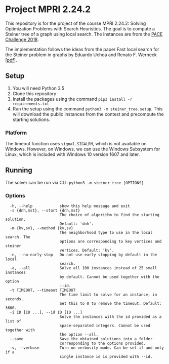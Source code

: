 # Project MPRI 2.24.2

This repository is for the project of the course MPRI 2.24.2: Solving Optimization Problems with Search Heuristics. The goal is to compute a Steiner tree of a graph using local search. The instances are from the [PACE Challenge 2018](https://pacechallenge.wordpress.com/pace-2018/).

The implementation follows the ideas from the paper Fast local search for the Steiner problem in graphs by Eduardo Uchoa and Renato F. Werneck [[pdf](https://renatowerneck.files.wordpress.com/2016/06/uw12-steiner-ls.pdf)].

## Setup

1. You will need Python 3.5
2. Clone this repository
3. Install the packages using the command `pip3 install -r requirements.txt`
4. Run the setup using the command `python3 -m steiner_tree.setup`. This will download the public instances from the contest and precompute the starting solutions.

### Platform
The timeout function uses `signal.SIGALRM`, which is not available on Windows. However, on Windows, we can use the Windows Subsystem for Linux, which is included with Windows 10 version 1607 and later.

## Running

The solver can be run via CLI: `python3 -m steiner_tree [OPTIONS]`

### Options

```
  -h, --help            show this help message and exit
  -s {dnh,mst}, --start {dnh,mst}
                        The choice of algorithm to find the starting solution.
                        Default: 'dnh'.
  -m {kv,sv}, --method {kv,sv}
                        The neighborhood type to use in the local search. The
                        options are corresponding to key vertices and steiner
                        vertices. Default: 'kv'.
  -n, --no-early-stop   Do not use early stopping by default in the local
                        search.
  -a, --all             Solve all 100 instances instead of 25 small instances
                        by default. Cannot be used together with the option
                        --id.
  -t TIMEOUT, --timeout TIMEOUT
                        The time limit to solve for an instance, in seconds.
                        Set this to 0 to remove the timeout. Default: 3600.
  -i ID [ID ...], --id ID [ID ...]
                        Solve the instances with the id provided as a list of
                        space-separated integers. Cannot be used together with
                        the option --all.
  --save                Save the obtained solutions into a folder
                        corresponding to the options provided.
  -v, --verbose         Turn on verbosity mode. Can be set if and only if a
                        single instance id is provided with --id.
```
